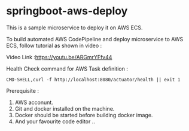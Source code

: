 # springboot-aws-deploy

This is a sample microservice to deploy it on AWS ECS.

To build automated AWS CodePipeline and deploy microservice to AWS ECS, follow tutorial as shown in video :

Video Link :https://youtu.be/ARGmrYFfv44

Health Check command for AWS Task definition : 
```
CMD-SHELL,curl -f http://localhost:8080/actuator/health || exit 1
```


Prerequisite :
1. AWS acconunt.
2. Git and docker installed on the machine.
3. Docker should be started before building docker image.
4. And your favourite code editor ..

